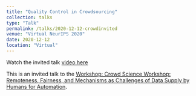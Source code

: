 ```yaml
---
title: "Quality Control in Crowdsourcing"
collection: talks
type: "Talk"
permalink: /talks/2020-12-12-crowdinvited
venue: "Virtual NeurIPS 2020"
date: 2020-12-12
location: "Virtual"
---
```


Watch the invited talk [video here](https://slideslive.com/38938348)

This is an invited talk to the [Workshop: Crowd Science Workshop: Remoteness, Fairness, and Mechanisms as Challenges of Data Supply by Humans for Automation](https://research.yandex.com/workshops/crowd/neurips-2020).


